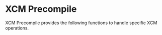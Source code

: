 # XCM Precompile

XCM Precompile provides the following functions to handle specific XCM operations.

